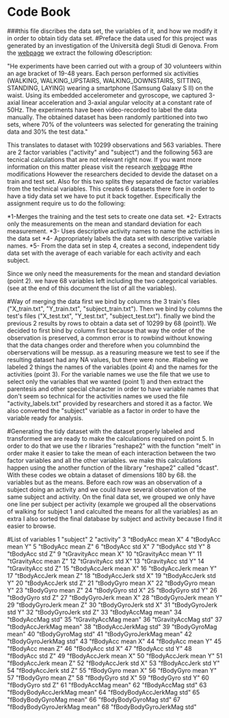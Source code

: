 # Code Book
###this file discribes the data set, the variables of it, and how we modify it in order to obtain tidy data set.
#Preface
the data used for this project was generated by an investigation of the Università degli Studi di Genova.
From the [webpage](http://archive.ics.uci.edu/ml/datasets/Human+Activity+Recognition+Using+Smartphones) we extract the following d0escription:

"He experiments have been carried out with a group of 30 volunteers within an age bracket of 19-48 years. Each person performed six activities (WALKING, WALKING_UPSTAIRS, WALKING_DOWNSTAIRS, SITTING, STANDING, LAYING) wearing a smartphone (Samsung Galaxy S II) on the waist. Using its embedded accelerometer and gyroscope, we captured 3-axial linear acceleration and 3-axial angular velocity at a constant rate of 50Hz. The experiments have been video-recorded to label the data manually. The obtained dataset has been randomly partitioned into two sets, where 70% of the volunteers was selected for generating the training data and 30% the test data."

This translates to dataset with 10299 observations and 563 variables. There are 2 factor variables ("activity" and "subject") and the following 563
are tecnical calculations that are not relevant right now. If you want more information on this matter please visit the research [webpage](http://archive.ics.uci.edu/ml/datasets/Human+Activity+Recognition+Using+Smartphones)
#the modifications
However the researchers decided to devide the dataset on a train and test set. Also for this two splits they separated de factor variables from the technical variables. This creates 6 datasets 
there fore in order to have a tidy data set we have to put it back together. Especifically the assignment require us to do the following:

*1-Merges the training and the test sets to create one data set.
*2- Extracts only the measurements on the mean and standard deviation for each measurement.
*3- Uses descriptive activity names to name the activities in the data set
*4- Appropriately labels the data set with descriptive variable names.
*5- From the data set in step 4, creates a second, independent tidy data set with the average of each variable for each activity and each subject.

Since we only need the measurements for the mean and standard deviation (point 2). we have 68 variables left including the two categorical variables.
(see at the end of this document the list of all the variables). 

#Way of merging the data
first we bind by columns the 3 train's files ("X_train.txt", "Y_train.txt", "subject_train.txt"). Then we bind by columns the test's files ("X_test.txt", "Y_test.txt", "subject_test.txt").
finally we bind the previous 2 results by rows to obtain a data set of 10299 by 68 (point1). We decided to first bind by column first because that way the order of the observation is preserved, a common error is to rowbind without knowing that the data changes order and therefore when you columnbind the oberservations will be messup.
as a reasuring measure we test to see if the resulting dataset had any NA values, but there were none. 
#labeling
we labeled 2 things the names of the variables (point 4) and the names for the activities (point 3). For the variable names we use the file that we use to select only the variables that we wanted (point 1) and then extract the parentesis and other special character in order to have variable names that don't seem so technical
for the activities names we used the file "activity_labels.txt" provided by researchers and stored it as a factor. We also converted the "subject" variable as a factor in order to have the variable ready for analysis. 

#Generating the tidy dataset
with the dataset properly labeled and transformed we are ready to make the calculations required on point 5. In order to do that we 
use the r libraries "reshape2" with the function "melt" in order make it easier to take the mean of each interaction between the two factor variables and all the other variables.
we make this calculations happen using the another function of the library "reshape2" called "dcast". With these codes we obtain a dataset of dimensions 180 by 68.
the variables but as the means. Before each row was an observation of a subject doing an activity and we could have several observation of the same subject and activity. On the final data set, we grouped we only have one line per subject per activity (example we grouped all the observations of walking for subject 1 and calculted the means for all the variables)
as an extra I also sorted the final database by subject and activity because I find it easier to browse.  

#List of variables
1 "subject"
2 "activity"
3 "tBodyAcc mean X"
4 "tBodyAcc mean Y"
5 "tBodyAcc mean Z"
6 "tBodyAcc std X"
7 "tBodyAcc std Y"
8 "tBodyAcc std Z"
9 "tGravityAcc mean X"
10 "tGravityAcc mean Y"
11 "tGravityAcc mean Z"
12 "tGravityAcc std X"
13 "tGravityAcc std Y"
14 "tGravityAcc std Z"
15 "tBodyAccJerk mean X"
16 "tBodyAccJerk mean Y"
17 "tBodyAccJerk mean Z"
18 "tBodyAccJerk std X"
19 "tBodyAccJerk std Y"
20 "tBodyAccJerk std Z"
21 "tBodyGyro mean X"
22 "tBodyGyro mean Y"
23 "tBodyGyro mean Z"
24 "tBodyGyro std X"
25 "tBodyGyro std Y"
26 "tBodyGyro std Z"
27 "tBodyGyroJerk mean X"
28 "tBodyGyroJerk mean Y"
29 "tBodyGyroJerk mean Z"
30 "tBodyGyroJerk std X"
31 "tBodyGyroJerk std Y"
32 "tBodyGyroJerk std Z"
33 "tBodyAccMag mean"
34 "tBodyAccMag std"
35 "tGravityAccMag mean"
36 "tGravityAccMag std"
37 "tBodyAccJerkMag mean"
38 "tBodyAccJerkMag std"
39 "tBodyGyroMag mean"
40 "tBodyGyroMag std"
41 "tBodyGyroJerkMag mean"
42 "tBodyGyroJerkMag std"
43 "fBodyAcc mean X"
44 "fBodyAcc mean Y"
45 "fBodyAcc mean Z"
46 "fBodyAcc std X"
47 "fBodyAcc std Y"
48 "fBodyAcc std Z"
49 "fBodyAccJerk mean X"
50 "fBodyAccJerk mean Y"
51 "fBodyAccJerk mean Z"
52 "fBodyAccJerk std X"
53 "fBodyAccJerk std Y"
54 "fBodyAccJerk std Z"
55 "fBodyGyro mean X"
56 "fBodyGyro mean Y"
57 "fBodyGyro mean Z"
58 "fBodyGyro std X"
59 "fBodyGyro std Y"
60 "fBodyGyro std Z"
61 "fBodyAccMag mean"
62 "fBodyAccMag std"
63 "fBodyBodyAccJerkMag mean"
64 "fBodyBodyAccJerkMag std"
65 "fBodyBodyGyroMag mean"
66 "fBodyBodyGyroMag std"
67 "fBodyBodyGyroJerkMag mean"
68 "fBodyBodyGyroJerkMag std"


